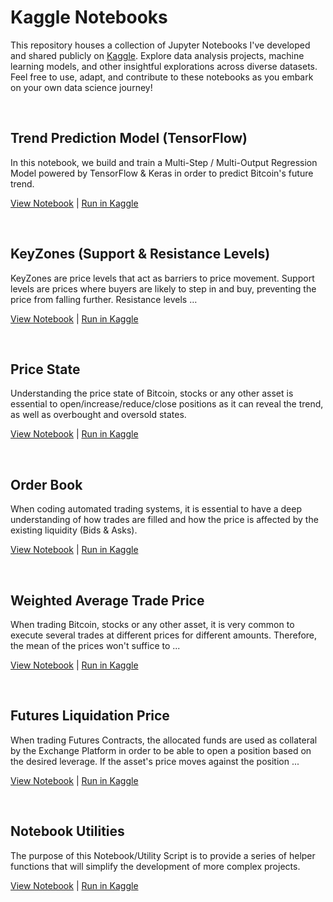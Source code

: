 # Kaggle Notebooks

This repository houses a collection of Jupyter Notebooks I've developed and shared publicly on [Kaggle](https://www.kaggle.com/). Explore data analysis projects, machine learning models, and other insightful explorations across diverse datasets. Feel free to use, adapt, and contribute to these notebooks as you embark on your own data science journey!



<br/>

## Trend Prediction Model (TensorFlow)

In this notebook, we build and train a Multi-Step / Multi-Output Regression Model powered by TensorFlow & Keras in order to predict Bitcoin's future trend.

[View Notebook](./trend-prediction-model-with-tensorflow/README.md) | [Run in Kaggle](https://www.kaggle.com/code/jesusgraterol/bitcoin-trend-prediction-model-tensorflow)



<br/>

## KeyZones (Support & Resistance Levels)

KeyZones are price levels that act as barriers to price movement. Support levels are prices where buyers are likely to step in and buy, preventing the price from falling further. Resistance levels …


[View Notebook](./keyzones-support-resistance-levels/README.md) | [Run in Kaggle](https://www.kaggle.com/code/jesusgraterol/bitcoin-keyzones-support-resistance-levels)



<br/>

## Price State

Understanding the price state of Bitcoin, stocks or any other asset is essential to open/increase/reduce/close positions as it can reveal the trend, as well as overbought and oversold states.

[View Notebook](./price-state/README.md) | [Run in Kaggle](https://www.kaggle.com/code/jesusgraterol/bitcoin-price-state)



<br/>

## Order Book

When coding automated trading systems, it is essential to have a deep understanding  of how trades are filled and how the price is affected by the existing liquidity (Bids & Asks).

[View Notebook](./spot-orderbook/README.md) | [Run in Kaggle](https://www.kaggle.com/code/jesusgraterol/bitcoin-spot-order-book)



<br/>

## Weighted Average Trade Price

When trading Bitcoin, stocks or any other asset, it is very common to execute several trades at different prices for different amounts. Therefore, the mean of the prices won't suffice to ...

[View Notebook](./weighted-average-trade-price/README.md) | [Run in Kaggle](https://www.kaggle.com/code/jesusgraterol/bitcoin-weighted-average-trade-price)



<br/>

## Futures Liquidation Price

When trading Futures Contracts, the allocated funds are used as collateral by the Exchange Platform in order to be able to open a position based on the desired leverage. If the asset's price moves against the position ...

[View Notebook](./futures-liquidation-price/README.md) | [Run in Kaggle](https://www.kaggle.com/code/jesusgraterol/bitcoin-futures-liquidation-price)



<br/>

## Notebook Utilities

The purpose of this Notebook/Utility Script is to provide a series of helper functions that will simplify the development of more complex projects.

[View Notebook](./notebook-utilities/README.md) | [Run in Kaggle](https://www.kaggle.com/code/jesusgraterol/utilities)